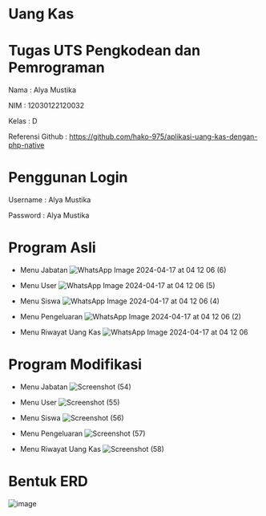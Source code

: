 # Uang Kas

# Tugas UTS Pengkodean dan Pemrograman 

Nama : Alya Mustika

NIM : 12030122120032

Kelas : D

Referensi Github : https://github.com/hako-975/aplikasi-uang-kas-dengan-php-native

# Penggunan Login

Username : Alya Mustika

Password : Alya Mustika

# Program Asli 

- Menu Jabatan
  ![WhatsApp Image 2024-04-17 at 04 12 06 (6)](https://github.com/alyamustikaa/PengkodeandanPemrograman-Sistem-Uangkas/assets/167253404/85d15cd2-0c49-469a-93e3-018838b2cbec)
  
- Menu User
  ![WhatsApp Image 2024-04-17 at 04 12 06 (5)](https://github.com/alyamustikaa/PengkodeandanPemrograman-Sistem-Uangkas/assets/167253404/c48f9224-1fc6-4c50-846d-0ccf24111659)

- Menu Siswa
  ![WhatsApp Image 2024-04-17 at 04 12 06 (4)](https://github.com/alyamustikaa/PengkodeandanPemrograman-Sistem-Uangkas/assets/167253404/85474666-d551-4d7f-8da9-729c80908cde)

- Menu Pengeluaran
  ![WhatsApp Image 2024-04-17 at 04 12 06 (2)](https://github.com/alyamustikaa/PengkodeandanPemrograman-Sistem-Uangkas/assets/167253404/ba94dfb2-6bfe-4faa-b940-37207480fa82)

- Menu Riwayat Uang Kas
  ![WhatsApp Image 2024-04-17 at 04 12 06](https://github.com/alyamustikaa/PengkodeandanPemrograman-Sistem-Uangkas/assets/167253404/e13bdc50-06aa-4add-a39d-9113b6632d6e)

# Program Modifikasi

- Menu Jabatan
  ![Screenshot (54)](https://github.com/alyamustikaa/PengkodeandanPemrograman-Sistem-Uangkas/assets/167253404/a52f2f1a-b6e7-4d46-b046-1e720ae2eb79)

- Menu User
  ![Screenshot (55)](https://github.com/alyamustikaa/PengkodeandanPemrograman-Sistem-Uangkas/assets/167253404/78f3badd-455e-4743-92ea-2da56b5d4d88)

- Menu Siswa
  ![Screenshot (56)](https://github.com/alyamustikaa/PengkodeandanPemrograman-Sistem-Uangkas/assets/167253404/2c983326-f34f-4a4d-be58-691cb8981853)

- Menu Pengeluaran
  ![Screenshot (57)](https://github.com/alyamustikaa/PengkodeandanPemrograman-Sistem-Uangkas/assets/167253404/50034832-3225-4d2e-8c45-3e5a21da5f5c)

- Menu Riwayat Uang Kas
  ![Screenshot (58)](https://github.com/alyamustikaa/PengkodeandanPemrograman-Sistem-Uangkas/assets/167253404/b6e0ea91-f82b-4993-afc8-d1f429298f65)

# Bentuk ERD

![image](https://github.com/alyamustikaa/PengkodeandanPemrograman-Sistem-Uangkas/assets/167253404/930f1c39-1723-4d8c-a35e-03d2164d405a)








